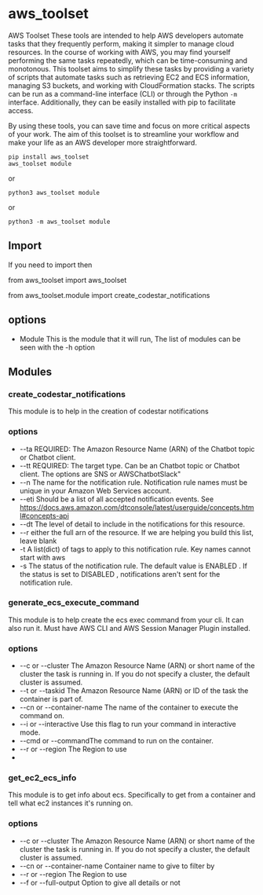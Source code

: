 # aws_toolset
AWS Toolset
These tools are intended to help AWS developers automate tasks that they frequently perform, making it simpler to manage cloud resources. In the course of working with AWS, you may find yourself performing the same tasks repeatedly, which can be time-consuming and monotonous. This toolset aims to simplify these tasks by providing a variety of scripts that automate tasks such as retrieving EC2 and ECS information, managing S3 buckets, and working with CloudFormation stacks. The scripts can be run as a command-line interface (CLI) or through the Python `-m` interface. Additionally, they can be easily installed with pip to facilitate access.

By using these tools, you can save time and focus on more critical aspects of your work. The aim of this toolset is to streamline your workflow and make your life as an AWS developer more straightforward.

    pip install aws_toolset
    aws_toolset module

or

    python3 aws_toolset module

or

    python3 -m aws_toolset module

## Import

If you need to import then

from aws_toolset import aws_toolset

from aws_toolset.module import create_codestar_notifications

## options

- Module This is the module that it will run, The list of modules can be seen with the -h option

## Modules

### create_codestar_notifications
This module is to help in the creation of codestar notifications

### options
- --ta REQUIRED: The Amazon Resource Name (ARN) of the Chatbot topic or Chatbot client.
- --tt REQUIRED: The target type. Can be an Chatbot topic or Chatbot client. The options are SNS or AWSChatbotSlack"
- --n The name for the notification rule. Notification rule names must be unique in your Amazon Web Services account.
- --eti Should be a list of all accepted notification events. See https://docs.aws.amazon.com/dtconsole/latest/userguide/concepts.html#concepts-api
- --dt The level of detail to include in the notifications for this resource.
- --r either the full arn of the resource. If we are helping you build this list, leave blank
- -t A list(dict) of tags to apply to this notification rule. Key names cannot start with aws
- -s The status of the notification rule. The default value is ENABLED . If the status is set to DISABLED , notifications aren't sent for the notification rule.

### generate_ecs_execute_command
This module is to help create the ecs exec command from your cli. It can also run it. Must have AWS CLI and AWS Session Manager Plugin installed.

### options
- --c or --cluster  The Amazon Resource Name (ARN) or short name of the cluster the task is running in. If you do not specify a cluster, the default cluster is assumed.
- --t or --taskid The Amazon Resource Name (ARN) or ID of the task the container is part of.
- --cn or --container-name The name of the container to execute the command on.
- --i or --interactive Use this flag to run your command in interactive mode.
- --cmd or --commandThe command to run on the container.
- --r or --region The Region to use
- 
### get_ec2_ecs_info
This module is to get info about ecs. Specifically to get from a container and tell what ec2 instances it's running on.

### options
- --c or --cluster  The Amazon Resource Name (ARN) or short name of the cluster the task is running in. If you do not specify a cluster, the default cluster is assumed.
- --cn or --container-name Container name to give to filter by
- --r or --region The Region to use
- --f or --full-output Option to give all details or not
